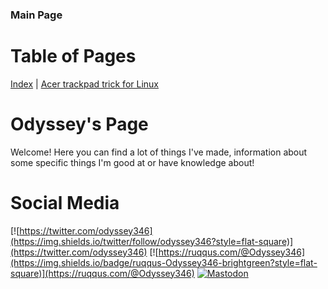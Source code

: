 ### Main Page

# Table of Pages
[Index](../) | [Acer trackpad trick for Linux](acertrick.md)

# Odyssey's Page
Welcome! Here you can find a lot of things I've made, information about some specific things I'm good at or have knowledge about! 

# Social Media 
[![https://twitter.com/odyssey346](https://img.shields.io/twitter/follow/odyssey346?style=flat-square)](https://twitter.com/odyssey346) [![https://ruqqus.com/@Odyssey346](https://img.shields.io/badge/ruqqus-Odyssey346-brightgreen?style=flat-square)](https://ruqqus.com/@Odyssey346) [![Mastodon](https://img.shields.io/mastodon/follow/69254?domain=https%3A%2F%2Fmastodon.online&style=flat-square)](https://mastodon.online/web/accounts/69254)
